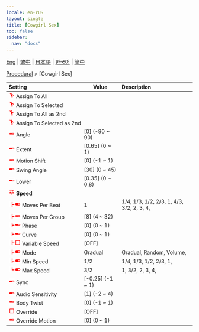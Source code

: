 ```yaml
---
locale: en-rUS
layout: single
title: [Cowgirl Sex]
toc: false
sidebar:
  nav: "docs"
---
```

[Eng](/dancexr/menu/2025.4/motion/cowgirl_sex) | [繁中](/tw/dancexr/menu/2025.4/motion/cowgirl_sex) | [日本語](/jp/dancexr/menu/2025.4/motion/cowgirl_sex) | [한국어](/kr/dancexr/menu/2025.4/motion/cowgirl_sex) | [简中](/zh/dancexr/menu/2025.4/motion/cowgirl_sex)

[Procedural](../menu#Procedural) > [Cowgirl Sex]



| Setting | Value | Description |
| :--- | --- | :--- |
|<nobr><img src="/images/icon/ic_motion.png" alt="motion icon"/> Assign To All</nobr>|| 
|<nobr><img src="/images/icon/ic_motion.png" alt="motion icon"/> Assign To Selected</nobr>|| 
|<nobr><img src="/images/icon/ic_motion.png" alt="motion icon"/> Assign To All as 2nd</nobr>|| 
|<nobr><img src="/images/icon/ic_motion.png" alt="motion icon"/> Assign To Selected as 2nd</nobr>|| 
|<nobr><img src="/images/icon/ic_slider.png" alt="slider icon"/> Angle</nobr>| [0] (-90 ~ 90) | 
|<nobr><img src="/images/icon/ic_slider.png" alt="slider icon"/> Extent</nobr>| [0.65] (0 ~ 1) | 
|<nobr><img src="/images/icon/ic_slider.png" alt="slider icon"/> Motion Shift</nobr>| [0] (-1 ~ 1) | 
|<nobr><img src="/images/icon/ic_slider.png" alt="slider icon"/> Swing Angle</nobr>| [30] (0 ~ 45) | 
|<nobr><img src="/images/icon/ic_slider.png" alt="slider icon"/> Lower</nobr>| [0.35] (0 ~ 0.8) | 
|<nobr><img src="/images/icon/ic_tune.png" alt="tune icon"/> <b>Speed</b></nobr>| | 
|<nobr><img src="/images/icon/ic_line_t.png"/><img src="/images/icon/ic_toggle_on.png" alt="toggle on icon"/> Moves Per Beat</nobr>| 1 | 1/4, 1/3, 1/2, 2/3, 1, 4/3, 3/2, 2, 3, 4, 
|<nobr><img src="/images/icon/ic_line_t.png"/><img src="/images/icon/ic_slider.png" alt="slider icon"/> Moves Per Group</nobr>| [8] (4 ~ 32) | 
|<nobr><img src="/images/icon/ic_line_t.png"/><img src="/images/icon/ic_slider.png" alt="slider icon"/> Phase</nobr>| [0] (0 ~ 1) | 
|<nobr><img src="/images/icon/ic_line_t.png"/><img src="/images/icon/ic_slider.png" alt="slider icon"/> Curve</nobr>| [0] (0 ~ 1) | 
|<nobr><img src="/images/icon/ic_line_t.png"/><img src="/images/icon/ic_check_off.png" alt="check off icon"/> Variable Speed</nobr>| [OFF] | 
|<nobr><img src="/images/icon/ic_line_t.png"/><img src="/images/icon/ic_toggle_on.png" alt="toggle on icon"/> Mode</nobr>| Gradual | Gradual, Random, Volume, 
|<nobr><img src="/images/icon/ic_line_t.png"/><img src="/images/icon/ic_toggle_on.png" alt="toggle on icon"/> Min Speed</nobr>| 1/2 | 1/4, 1/3, 1/2, 2/3, 1, 
|<nobr><img src="/images/icon/ic_line_l.png"/><img src="/images/icon/ic_toggle_on.png" alt="toggle on icon"/> Max Speed</nobr>| 3/2 | 1, 3/2, 2, 3, 4, 
|<nobr><img src="/images/icon/ic_slider.png" alt="slider icon"/> Sync</nobr>| [-0.25] (-1 ~ 1) | 
|<nobr><img src="/images/icon/ic_slider.png" alt="slider icon"/> Audio Sensitivity</nobr>| [1] (-2 ~ 4) | 
|<nobr><img src="/images/icon/ic_slider.png" alt="slider icon"/> Body Twist</nobr>| [0] (-1 ~ 1) | 
|<nobr><img src="/images/icon/ic_check_off.png" alt="check off icon"/> Override</nobr>| [OFF] | 
|<nobr><img src="/images/icon/ic_slider.png" alt="slider icon"/> Override Motion</nobr>| [0] (0 ~ 1) | 
